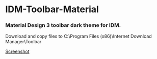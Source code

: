 <h1>IDM-Toolbar-Material</h1>
<h3><p>Material Design 3 toolbar dark theme for IDM.</p></h3>
<p>Download and copy files to C:\Program Files (x86)\Internet Download Manager\Toolbar</p>

[Screenshot](https://i.imgur.com/z1oSTVt.png)
